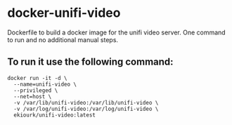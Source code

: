 # docker-unifi-video
Dockerfile to build a docker image for the unifi video server. One command to run and no additional manual steps.


## To run it use the following command:

```shell
docker run -it -d \
  --name=unifi-video \
  --privileged \
  --net=host \
  -v /var/lib/unifi-video:/var/lib/unifi-video \
  -v /var/log/unifi-video:/var/log/unifi-video \
  ekiourk/unifi-video:latest
```
